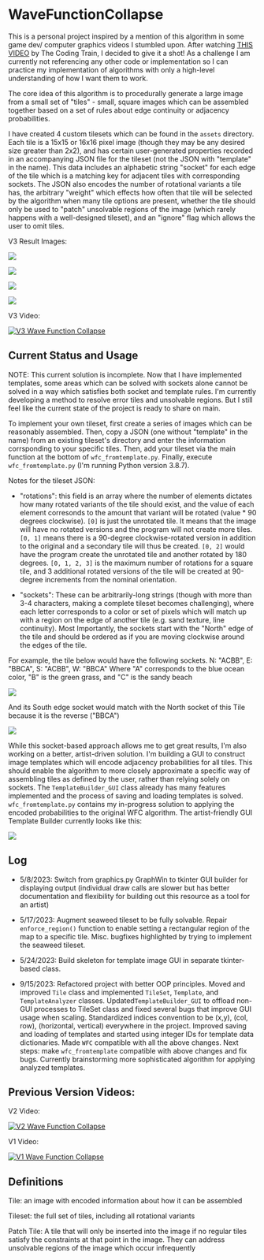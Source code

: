 # WaveFunctionCollapse

This is a personal project inspired by a mention of this algorithm in some game dev/ computer graphics videos I stumbled upon. After watching [THIS VIDEO](https://youtu.be/rI_y2GAlQFM "The Coding Train") by The Coding Train, I decided to give it a shot! As a challenge I am currently not referencing any other code or implementation so I can practice my implementation of algorithms with only a high-level understanding of how I want them to work.

The core idea of this algorithm is to procedurally generate a large image from a small set of "tiles" - small, square images which can be assembled together based on a set of rules about edge continuity or adjacency probabilities. 

I have created 4 custom tilesets which can be found in the `assets` directory. Each tile is a 15x15 or 16x16 pixel image (though they may be any desired size greater than 2x2), and has certain user-generated properties recorded in an accompanying JSON file for the tileset (not the JSON with "template" in the name). This data includes an alphabetic string "socket" for each edge of the tile which is a matching key for adjacent tiles with corresponding sockets. The JSON also encodes the number of rotational variants a tile has, the arbitrary "weight" which effects how often that tile will be selected by the algorithm when many tile options are present, whether the tile should only be used to "patch" unsolvable regions of the image (which rarely happens with a well-designed tileset), and an "ignore" flag which allows the user to omit tiles.

V3 Result Images:

![](captures/smallmap1.png)

![](captures/smallmap2.png)

![](captures/smallmap3.png)

![](captures/smallmap4.png)

V3 Video:

[![V3 Wave Function Collapse](captures/V3.PNG)](https://youtu.be/Umz1vGyT-Lg "V3 Wave Function Collapse")

## Current Status and Usage

NOTE: This current solution is incomplete. Now that I have implemented templates, some areas which can be solved with sockets alone cannot be solved in a way which satisfies both socket and template rules. I'm currently developing a method to resolve error tiles and unsolvable regions. But I still feel like the current state of the project is ready to share on main.

To implement your own tileset, first create a series of images which can be reasonably assembled. Then, copy a JSON (one without "template" in the name) from an existing tileset's directory and enter the information corrsponding to your specific tiles. Then, add your tileset via the main function at the bottom of `wfc_fromtemplate.py`. Finally, execute `wfc_fromtemplate.py` (I'm running Python version 3.8.7).

Notes for the tileset JSON:

* "rotations": this field is an array where the number of elements dictates how many rotated variants of the tile should exist, and the value of each element corresonds to the amount that variant will be rotated (value * 90 degrees clockwise). `[0]` is just the unrotated tile. It means that the image will have no rotated versions and the program will not create more tiles. `[0, 1]` means there is a 90-degree clockwise-rotated version in addition to the original and a secondary tile will thus be created. `[0, 2]` would have the program create the unrotated tile and another rotated by 180 degrees. `[0, 1, 2, 3]` is the maximum number of rotations for a square tile, and 3 additional rotated versions of the tile will be created at 90-degree increments from the nominal orientation.

* "sockets": These can be arbitrarily-long strings (though with more than 3-4 characters, making a complete tileset becomes challenging), where each letter corresponds to a color or set of pixels which will match up with a region on the edge of another tile (e.g. sand texture, line continuity). Most Importantly, the sockets start with the "North" edge of the tile and should be ordered as if you are moving clockwise around the edges of the tile.

For example, the tile below would have the following sockets. N: "ACBB", E: "BBCA", S: "ACBB", W: "BBCA"
Where "A" corresponds to the blue ocean color, "B" is the green grass, and "C" is the sandy beach

![](captures/ExampleTile1.png)

And its South edge socket would match with the North socket of this Tile because it is the reverse ("BBCA")

![](captures/ExampleTile2.png)

While this socket-based approach allows me to get great results, I'm also working on a better, artist-driven solution. I'm building a GUI to construct image templates which will encode adjacency probabilities for all tiles. This should enable the algorithm to more closely approximate a specific way of assembling tiles as defined by the user, rather than relying solely on sockets. The `TemplateBuilder_GUI` class already has many features implemented and the process of saving and loading templates is solved. `wfc_fromtemplate.py` contains my in-progress solution to applying the encoded probabilities to the original WFC algorithm. The artist-friendly GUI Template Builder currently looks like this:

![](captures/InputImageGUI_V2.PNG)

## Log

* 5/8/2023: Switch from graphics.py GraphWin to tkinter GUI builder for displaying output (individual draw calls are slower but has better documentation and flexibility for building out this resource as a tool for an artist)

* 5/17/2023: Augment seaweed tileset to be fully solvable. Repair `enforce_region()` function to enable setting a rectangular region of the map to a specific tile. Misc. bugfixes highlighted by trying to implement the seaweed tileset.

* 5/24/2023: Build skeleton for template image GUI in separate tkinter-based class.

* 9/15/2023: Refactored project with better OOP principles. Moved and improved `Tile` class and implemented `TileSet`, `Template`, and `TemplateAnalyzer` classes. Updated`TemplateBuilder_GUI` to offload non-GUI processes to TileSet class and fixed several bugs that improve GUI usage when scaling. Standardized indices convention to be (x,y), (col, row), (horizontal, vertical) everywhere in the project. Improved saving and loading of templates and started using integer IDs for template data dictionaries. Made `WFC` compatible with all the above changes. Next steps: make `wfc_fromtemplate` compatible with above changes and fix bugs. Currently brainstorming more sophisticated algorithm for applying analyzed templates.



## Previous Version Videos:

V2 Video:

[![V2 Wave Function Collapse](captures/V2.PNG)](https://youtu.be/H58Ugvk9nLc "V2 Wave Function Collapse")

V1 Video:

[![V1 Wave Function Collapse](captures/V1.PNG)](https://youtube.com/shorts/JEJoIFABgiQ "V1 Wave Function Collapse")

## Definitions
Tile: an image with encoded information about how it can be assembled

Tileset: the full set of tiles, including all rotational variants

Patch Tile: A tile that will only be inserted into the image if no regular tiles satisfy the constraints at that point in the image. They can address unsolvable regions of the image which occur infrequently




